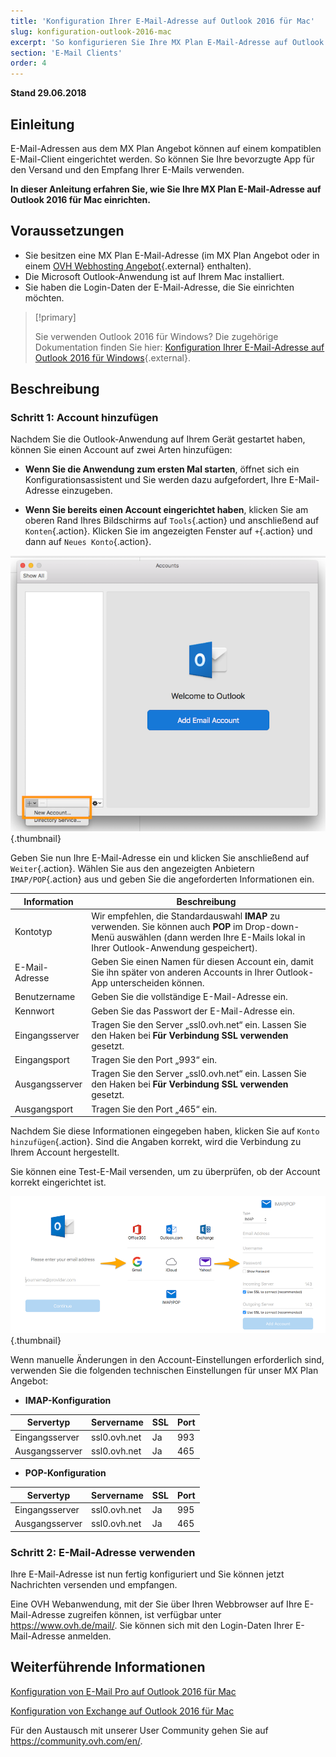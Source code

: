 ```yaml
---
title: 'Konfiguration Ihrer E-Mail-Adresse auf Outlook 2016 für Mac'
slug: konfiguration-outlook-2016-mac
excerpt: 'So konfigurieren Sie Ihre MX Plan E-Mail-Adresse auf Outlook 2016 für Mac'
section: 'E-Mail Clients'
order: 4
---
```


**Stand 29.06.2018**

## Einleitung

E-Mail-Adressen aus dem MX Plan Angebot können auf einem kompatiblen E-Mail-Client eingerichtet werden. So können Sie Ihre bevorzugte App für den Versand und den Empfang Ihrer E-Mails verwenden.

**In dieser Anleitung erfahren Sie, wie Sie Ihre MX Plan E-Mail-Adresse auf Outlook 2016 für Mac einrichten.**

## Voraussetzungen

- Sie besitzen eine MX Plan E-Mail-Adresse (im MX Plan Angebot oder in einem [OVH Webhosting Angebot](https://www.ovh.de/hosting/){.external} enthalten).
- Die Microsoft Outlook-Anwendung ist auf Ihrem Mac installiert.
- Sie haben die Login-Daten der E-Mail-Adresse, die Sie einrichten möchten.

> [!primary]
>
> Sie verwenden Outlook 2016 für Windows? Die zugehörige Dokumentation finden Sie hier: [Konfiguration Ihrer E-Mail-Adresse auf Outlook 2016 für Windows](https://docs.ovh.com/de/emails/konfiguration-outlook-2016/){.external}.
>

## Beschreibung

### Schritt 1: Account hinzufügen

Nachdem Sie die Outlook-Anwendung auf Ihrem Gerät gestartet haben, können Sie einen Account auf zwei Arten hinzufügen:

- **Wenn Sie die Anwendung zum ersten Mal starten**, öffnet sich ein Konfigurationsassistent und Sie werden dazu aufgefordert, Ihre E-Mail-Adresse einzugeben.

- **Wenn Sie bereits einen Account eingerichtet haben**, klicken Sie am oberen Rand Ihres Bildschirms auf `Tools`{.action} und anschließend auf `Konten`{.action}. Klicken Sie im angezeigten Fenster auf `+`{.action} und dann auf `Neues Konto`{.action}.

![mx plan](images/configuration-outlook-2016-mac-step1.png){.thumbnail}

Geben Sie nun Ihre E-Mail-Adresse ein und klicken Sie anschließend auf `Weiter`{.action}. Wählen Sie aus den angezeigten Anbietern `IMAP/POP`{.action} aus und geben Sie die angeforderten Informationen ein.

|Information|Beschreibung|
|---|---|
|Kontotyp|Wir empfehlen, die Standardauswahl **IMAP** zu verwenden. Sie können auch **POP** im Drop-down-Menü auswählen (dann werden Ihre E-Mails lokal in Ihrer Outlook-Anwendung gespeichert).|
|E-Mail-Adresse|Geben Sie einen Namen für diesen Account ein, damit Sie ihn später von anderen Accounts in Ihrer Outlook-App unterscheiden können.|
|Benutzername|Geben Sie die vollständige E-Mail-Adresse ein.|
|Kennwort|Geben Sie das Passwort der E-Mail-Adresse ein.|
|Eingangsserver|Tragen Sie den Server „ssl0.ovh.net“ ein. Lassen Sie den Haken bei **Für Verbindung SSL verwenden** gesetzt.|
|Eingangsport|Tragen Sie den Port „993“ ein.|
|Ausgangsserver|Tragen Sie den Server „ssl0.ovh.net“ ein. Lassen Sie den Haken bei **Für Verbindung SSL verwenden** gesetzt.|
|Ausgangsport|Tragen Sie den Port „465“ ein.|

Nachdem Sie diese Informationen eingegeben haben, klicken Sie auf `Konto hinzufügen`{.action}. Sind die Angaben korrekt, wird die Verbindung zu Ihrem Account hergestellt.

Sie können eine Test-E-Mail versenden, um zu überprüfen, ob der Account korrekt eingerichtet ist.

![mx plan](images/configuration-outlook-2016-mac-step2.png){.thumbnail}

Wenn manuelle Änderungen in den Account-Einstellungen erforderlich sind, verwenden Sie die folgenden technischen Einstellungen für unser MX Plan Angebot:

- **IMAP-Konfiguration**

|Servertyp|Servername|SSL|Port|
|---|---|---|---|
|Eingangsserver|ssl0.ovh.net|Ja|993|
|Ausgangsserver|ssl0.ovh.net|Ja|465|

- **POP-Konfiguration**

|Servertyp|Servername|SSL|Port|
|---|---|---|---|
|Eingangsserver|ssl0.ovh.net|Ja|995|
|Ausgangsserver|ssl0.ovh.net|Ja|465|

### Schritt 2: E-Mail-Adresse verwenden

Ihre E-Mail-Adresse ist nun fertig konfiguriert und Sie können jetzt Nachrichten versenden und empfangen.

Eine OVH Webanwendung, mit der Sie über Ihren Webbrowser auf Ihre E-Mail-Adresse zugreifen können, ist verfügbar unter <https://www.ovh.de/mail/>. Sie können sich mit den Login-Daten Ihrer E-Mail-Adresse anmelden.

## Weiterführende Informationen

[Konfiguration von E-Mail Pro auf Outlook 2016 für Mac](https://docs.ovh.com/de/emails-pro/konfiguration-outlook-2016-mac)

[Konfiguration von Exchange auf Outlook 2016 für Mac](https://docs.ovh.com/de/microsoft-collaborative-solutions/konfiguration-outlook-2016-mac)

Für den Austausch mit unserer User Community gehen Sie auf <https://community.ovh.com/en/>.